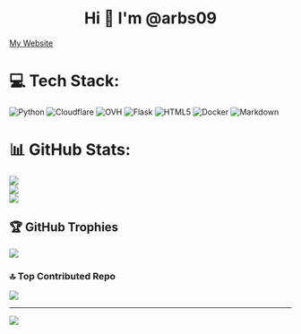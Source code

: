 <h1 align="center">Hi 👋 I'm @arbs09</h1>

<a href="https://mastodon.social/@arbs" rel="me">My Website</a>


# 💻 Tech Stack:
![Python](https://img.shields.io/badge/python-3670A0?style=for-the-badge&logo=python&logoColor=ffdd54) ![Cloudflare](https://img.shields.io/badge/Cloudflare-F38020?style=for-the-badge&logo=Cloudflare&logoColor=white) ![OVH](https://img.shields.io/badge/ovh-%23123F6D.svg?style=for-the-badge&logo=ovh&logoColor=#123F6D) ![Flask](https://img.shields.io/badge/flask-%23000.svg?style=for-the-badge&logo=flask&logoColor=white) ![HTML5](https://img.shields.io/badge/html5-%23E34F26.svg?style=for-the-badge&logo=html5&logoColor=white) ![Docker](https://img.shields.io/badge/docker-%230db7ed.svg?style=for-the-badge&logo=docker&logoColor=white) ![Markdown](https://img.shields.io/badge/markdown-%23000000.svg?style=for-the-badge&logo=markdown&logoColor=white)
# 📊 GitHub Stats:
![](https://github-readme-stats.vercel.app/api?username=arbs09&theme=dark&hide_border=false&include_all_commits=true&count_private=false)<br/>
![](https://github-readme-streak-stats.herokuapp.com/?user=arbs09&theme=dark&hide_border=false)<br/>
![](https://github-readme-stats.vercel.app/api/top-langs/?username=arbs09&theme=dark&hide_border=false&include_all_commits=true&count_private=false&layout=compact)

## 🏆 GitHub Trophies
![](https://github-profile-trophy.vercel.app/?username=arbs09&theme=radical&no-frame=false&no-bg=true&margin-w=4)

### 🔝 Top Contributed Repo
![](https://github-contributor-stats.vercel.app/api?username=arbs09&limit=5&theme=dark&combine_all_yearly_contributions=true)

---
[![](https://visitcount.itsvg.in/api?id=arbs09&icon=0&color=0&pretty=true)](https://visitcount.itsvg.in)

<!-- Proudly created with GPRM ( https://gprm.itsvg.in ) -->